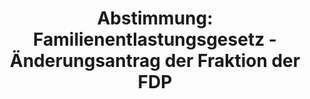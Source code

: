 ---
abstimmung:
  abstimmung: 1
  bundestagssitzung: 206
  legislaturperiode: 19
categories:
- Todo
data:
- title: Abstimmungsergebnis 20210128_1-data.pdf
  url: /res/2021-btw/abstimmungsergebnisse/20210128_1-data.pdf
- title: Abstimmungsergebnis 20210128_1_xls-data.xlsx
  url: /res/2021-btw/abstimmungsergebnisse/20210128_1_xls-data.xlsx
- title: Abstimmungsergebnis 20210128_1_xls-data.csv
  url: /res/2021-btw/abstimmungsergebnisse/csv/20210128_1_xls-data.csv
ergebnis:
  afd:
    enthaltung: 1
    gesamt: 88
    ja: 0
    nein: 72
    nichtabgegeben: 15
    ungueltig: 0
  bü90/gr:
    enthaltung: 55
    gesamt: 67
    ja: 0
    nein: 0
    nichtabgegeben: 12
    ungueltig: 0
  cdu/csu:
    enthaltung: 0
    gesamt: 246
    ja: 222
    nein: 0
    nichtabgegeben: 24
    ungueltig: 0
  die linke.:
    enthaltung: 41
    gesamt: 69
    ja: 0
    nein: 9
    nichtabgegeben: 19
    ungueltig: 0
  fdp:
    enthaltung: 72
    gesamt: 80
    ja: 0
    nein: 0
    nichtabgegeben: 8
    ungueltig: 0
  file: 20210128_1_xls-data.xlsx
  fraktionslos:
    enthaltung: 1
    gesamt: 7
    ja: 0
    nein: 3
    nichtabgegeben: 3
    ungueltig: 0
  spd:
    enthaltung: 0
    gesamt: 152
    ja: 135
    nein: 0
    nichtabgegeben: 17
    ungueltig: 0
layout: abstimmung
links:
- title: Link zu bundestag.de
  url: https://www.bundestag.de/parlament/plenum/abstimmung/abstimmung?id=552
preview: 'Deutscher Bundestag


  206. Sitzung des Deutschen Bundestages

  am Donnerstag, 28. Januar 2021


  Endgültiges Ergebnis der Namentlichen Abstimmung Nr. 1


  Beschlussempfehlung des Ausschusses für Inneres und Heimat (4. Ausschuss)

  zu der Verordnung des Bundesministeriums des Innern, für Bau und Heimat

  Verordnung über die Aufstellung von Wahlbewerbern und die Wahl der Vertreter für
  die

  Vertreterversammlungen für die Wahl zum 20. Deutschen Bundestag unter den

  Bedingungen der COVID-19-Pandemie (Covid-19-Wahlbewerberaufstellungsverordnung)

  Drs. 19/26009 und 19/26244'
tags:
- Todo
title: 'Abstimmung: Familienentlastungsgesetz - Änderungsantrag der Fraktion der FDP'
---
